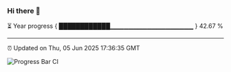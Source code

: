 ### Hi there 👋

⏳ Year progress { ████████████▁▁▁▁▁▁▁▁▁▁▁▁▁▁▁▁▁▁ } 42.67 %

---

⏰ Updated on Thu, 05 Jun 2025 17:36:35 GMT

![Progress Bar CI](https://github.com/IshwaranRudhara/GIT-ACTION/workflows/Progress%20Bar%20CI/badge.svg)
